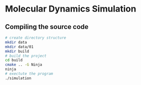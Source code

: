 # Molecular Dynamics Simulation

## Compiling the source code
```bash
# create directory structure
mkdir data
mkdir data/01
mkdir build
# build the project
cd build
cmake .. -G Ninja
ninja
# exectute the program
./simulation
```